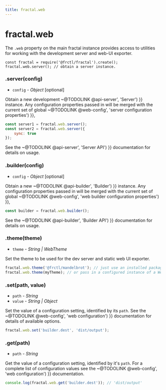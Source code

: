```yaml
---
title: fractal.web
---
```


# fractal.web

The `.web` property on the main fractal instance provides access to utilities for working with the development server and web-UI exporter.

```
const fractal = require('@frctl/fractal').create();
fractal.web.server(); // obtain a server instance.
```

### .server(config)

* `config` - *Object* [optional]

Obtain a new development ~@TODOLINK @api-server', 'Server') }} instance. Any configuration properties passed in will be merged with the current set of global ~@TODOLINK @web-config', 'server configuration properties') }},

```js
const server1 = fractal.web.server();
const server2 = fractal.web.server({
    sync: true
});
```

See the ~@TODOLINK @api-server', 'Server API') }} documentation for details on usage.

### .builder(config)

* `config` - *Object* [optional]

Obtain a new ~@TODOLINK @api-builder', 'Builder') }} instance. Any configuration properties passed in will be merged with the current set of global ~@TODOLINK @web-config', 'web builder configuration properties') }},

```js
const builder = fractal.web.builder();
```

See the ~@TODOLINK @api-builder', 'Builder API') }} documentation for details on usage.

### .theme(theme)

* `theme` - *String | WebTheme*

Set the theme to be used for the dev server and static web UI exporter.

```js
fractal.web.theme('@frctl/mandelbrot'); // just use an installed package name
fractal.web.theme(myTheme); // or pass in a configured instance of a WebTheme
```

### .set(path, value)

* `path` - *String*
* `value` - *String | Object*

Set the value of a configuration setting, identified by its `path`. See the ~@TODOLINK @web-config', 'web configuration') }} documentation for details of available options.

```js
fractal.web.set('builder.dest', 'dist/output');
```

### .get(path)

* `path` - *String*

Get the value of a configuration setting, identified by it's `path`. For a complete list of configuration values see the ~@TODOLINK @web-config', 'web configuration') }} documentation.

```js
console.log(fractal.web.get('builder.dest')); // 'dist/output'
```
